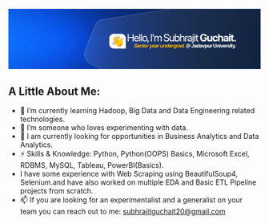 ![](Linkedin_cover.png)

<!--
**Subhrajit91939/Subhrajit91939** is a ✨ _special_ ✨ repository because its `README.md` (this file) appears on your GitHub profile.

Here are some ideas to get you started:

- 🔭 I’m currently working on ...
- 🌱 I’m currently learning ...
- 👯 I’m looking to collaborate on ...
- 🤔 I’m looking for help with ...
- 💬 Ask me about ...
- 📫 How to reach me: ...
- 😄 Pronouns: ...
- ⚡ Fun fact: ...
-->

<h2>A Little About Me:</h2>

- 🌱 I’m currently learning Hadoop, Big Data and Data Engineering related technologies.
- 🔭 I’m someone who loves experimenting with data.
- 🎯 I am currently looking for opportunities in Business Analytics and Data Analytics.
- ⚡ Skills & Knowledge: Python, Python(OOPS) Basics, Microsoft Excel, RDBMS, MySQL, Tableau, PowerBI(Basics).
- I have some experience with Web Scraping using BeautifulSoup4, Selenium.and have also worked on multiple EDA and Basic ETL Pipeline projects from scratch.
- 📫 If you are looking for an experimentalist and a generalist on your team you can reach out to me: subhrajitguchait20@gmail.com
